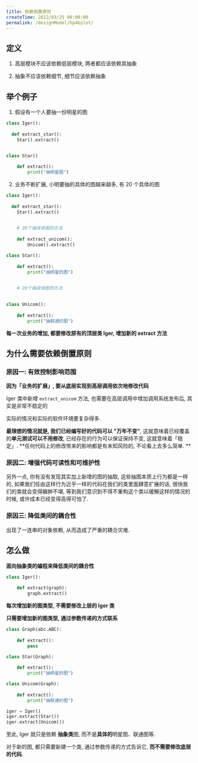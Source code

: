 ```yaml
---
title: 依赖倒置原则
createTime: 2022/03/25 00:00:00
permalink: /designModel/hp4bylot/
---
```

## 定义
1. 高层模块不应该依赖低层模块, 两者都应该依赖其抽象

2. 抽象不应该依赖细节, 细节应该依赖抽象

## 举个例子

1. 假设有一个人要抽一份明星的图

  ```python
  class Iger():
    
    def extract_star():
      Star().extract()
    
  ```

  ```python
  class Star()

      def extract():
          print("抽明星图")
  ```

2. 业务不断扩展, 小明要抽的具体的图越来越多, 有 20 个具体的图

  ```python
  class Iger():
    
    def extract_star():
      Star().extract()
      

      # 20个抽具体图的方法
      
      def extract_unicom():
          Unicom().extract()
  ```



  ```python
  class Star():
      
      def extract():
          print("抽明星的图")
      

      # 20个抽具体图的方法

      
  class Unicom():
      
      def extract():
          print("抽联通的图")
  ```

**每一次业务的增加, 都要修改原有的顶层类 Iger, 增加新的 extract 方法**

## 为什么需要依赖倒置原则

### 原因一: 有效控制影响范围

**因为「业务的扩展」, 要从底层实现到高层调用依次地修改代码**

Iger 类中新增 `extract_unicom` 方法, 也需要在高层调用中增加调用系统发布后, 其实是非常不稳定的

实际的情况和实际的软件环境要复杂得多. 

**最理想的情况就是, 我们已经编写好的代码可以 "万年不变"**, 这就意味着已经覆盖的**单元测试可以不用修改**, 已经存在的行为可以保证保持不变, 这就意味着「稳定」. **任何代码上的修改带来的影响都是有未知风险的, 不论看上去多么简单. **

### 原因二: 增强代码可读性和可维护性

另外一点, 你有没有发现其实加上新增的图的抽取, 这些抽图本质上行为都是一样的, 如果我们任由这样行为近乎一样的代码在我们的类里面肆意扩展的话, 很快我们的类就会变得臃肿不堪, 等到我们意识到不得不重构这个类以缓解这样的情况的时候, 或许成本已经变得高得可怕了. 

### 原因三: 降低类间的耦合性

出现了一连串的对象依赖, 从而造成了严重的耦合灾难. 

## 怎么做

**面向抽象类的编程来降低类间的耦合性**

```python
class Iger():
	
	def extract(graph):
		graph.extract()
```

**每次增加新的图类型, 不需要修改上层的 Iger 类**

**只需要增加新的图类型, 通过参数传递的方式联系**

```python
class Graph(abc.ABC):
	
	def extract():
		pass
```

```python
class Star(Graph):
	
	def extract():
		print("抽明星的图")
```

```python
class Unicom(Graph):
	
	def extract():
		print("抽联通的图")
```

```python
iger = Iger()
iger.extract(Star())
iger.extract(Unicom())
```

至此, Iger 就只是依赖 **抽象类**图, 而不是**具体的**明星图、联通图等. 

对于新的图, 都只需要新建一个类, 通过参数传递的方式告诉它, **而不需要修改底层的代码**.